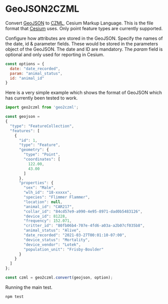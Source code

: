 # GeoJSON2CZML
Convert [GeoJSON](https://geojson.org/) to [CZML](https://github.com/AnalyticalGraphicsInc/czml-writer/wiki/CZML-Guide), Cesium Markup Language. This is the file format that [Cesium](https://cesium.com/platform/cesiumjs/) uses.
Only point feature types are currently supported.

Configure how attributes are stored in the GeoJSON. Specify the names of the date, id & parameter fields. These would be stored in the parameters object of the GeoJSON. The date and ID are mandatory. The _param_ field is optional and only used for reporting in Cesium.
```javascript
const options = {
  date: "date_recorded",
  param: "animal_status",
  id: "animal_id"
}
```

Here is a very simple example which shows the format of GeoJSON which has currently been tested to work.
```javascript
import geo2czml from 'geo2czml';

const geojson = 
{
  "type": "FeatureCollection",
  "features": [
    {
      "id": 1,
      "type": "Feature",
      "geometry": {
        "type": "Point",
        "coordinates": [
          122.00,
          43.00
        ]
      },
      "properties": {
        "sex": "Male",
        "wlh_id": "18-xxxxx",
        "species": "Flimmer Flammer",
        "location": null,
        "animal_id": "CAR217",
        "collar_id": "84cd57e9-a990-4e95-8971-dad0b5483126",
        "device_id": 81228,
        "frequency": 152.071,
        "critter_id": "80fb06b4-707e-4fd6-a03a-a2b07cf035b8",
        "animal_status": "Alive",
        "date_recorded": "2021-03-27T00:01:10-07:00",
        "device_status": "Mortality",
        "device_vendor": "Lotek",
        "population_unit": "Frisby-Boulder"
      }
    }
  ]
};

const czml = geo2czml.convert(geojson, option);
```

Running the main test.
```bash
npm test
```
